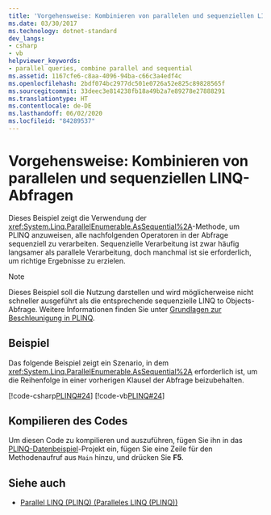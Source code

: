 ```yaml
---
title: 'Vorgehensweise: Kombinieren von parallelen und sequenziellen LINQ-Abfragen'
ms.date: 03/30/2017
ms.technology: dotnet-standard
dev_langs:
- csharp
- vb
helpviewer_keywords:
- parallel queries, combine parallel and sequential
ms.assetid: 1167cfe6-c8aa-4096-94ba-c66c3a4edf4c
ms.openlocfilehash: 2bdf074bc2977dc501e0726a52e825c89828565f
ms.sourcegitcommit: 33deec3e814238fb18a49b2a7e89278e27888291
ms.translationtype: HT
ms.contentlocale: de-DE
ms.lasthandoff: 06/02/2020
ms.locfileid: "84289537"
---
```

# <a name="how-to-combine-parallel-and-sequential-linq-queries"></a>Vorgehensweise: Kombinieren von parallelen und sequenziellen LINQ-Abfragen

Dieses Beispiel zeigt die Verwendung der <xref:System.Linq.ParallelEnumerable.AsSequential%2A>-Methode, um PLINQ anzuweisen, alle nachfolgenden Operatoren in der Abfrage sequenziell zu verarbeiten. Sequenzielle Verarbeitung ist zwar häufig langsamer als parallele Verarbeitung, doch manchmal ist sie erforderlich, um richtige Ergebnisse zu erzielen.  
  
> [!NOTE]
> Dieses Beispiel soll die Nutzung darstellen und wird möglicherweise nicht schneller ausgeführt als die entsprechende sequenzielle LINQ to Objects-Abfrage. Weitere Informationen finden Sie unter [Grundlagen zur Beschleunigung in PLINQ](understanding-speedup-in-plinq.md).  
  
## <a name="example"></a>Beispiel  
 Das folgende Beispiel zeigt ein Szenario, in dem <xref:System.Linq.ParallelEnumerable.AsSequential%2A> erforderlich ist, um die Reihenfolge in einer vorherigen Klausel der Abfrage beizubehalten.  
  
 [!code-csharp[PLINQ#24](../../../samples/snippets/csharp/VS_Snippets_Misc/plinq/cs/plinqsamples.cs#24)]
 [!code-vb[PLINQ#24](../../../samples/snippets/visualbasic/VS_Snippets_Misc/plinq/vb/plinqsnippets1.vb#24)]  
  
## <a name="compiling-the-code"></a>Kompilieren des Codes  
 Um diesen Code zu kompilieren und auszuführen, fügen Sie ihn in das [PLINQ-Datenbeispiel](plinq-data-sample.md)-Projekt ein, fügen Sie eine Zeile für den Methodenaufruf aus `Main` hinzu, und drücken Sie **F5**.  
  
## <a name="see-also"></a>Siehe auch

- [Parallel LINQ (PLINQ) (Paralleles LINQ (PLINQ))](introduction-to-plinq.md)
